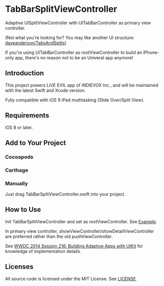# TabBarSplitViewController

Adaptive UISplitViewController with UITabBarController as primary view controller.

(Not what you're looking for? You may like another UI structure: [daveanderson/TabsAndSplits](https://github.com/daveanderson/TabsAndSplits))

If you're using UITabBarController as rootViewController to build an iPhone-only app, there's no reason not to be an Univeral app anymore!

## Introduction

This project powers LiVE EVIL app of iNDIEVOX Inc., and will be maintained with the latest Swift and Xcode version. 

Fully compatible with iOS 9 iPad multitasking (Slide Over/Split View).

## Requirements 

iOS 8 or later. 

## Add to Your Project

### Cocoapods

### Carthage

### Manually

Just drag TabBarSplitViewController.swift into your project.

## How to Use

Init TabBarSplitViewController and set as rootViewController. See [Example](https://github.com/indievox-inc/TabBarSplitViewController/tree/master/Example/TabBarSplitViewControllerDemo).

In primary view controller, showViewController/showDetailViewController are preferred rather than the old pushViewController. 

See [WWDC 2014 Session 216: Building Adaptive Apps with UIKit](https://developer.apple.com/videos/play/wwdc2014-216) for knowledge of implementation details.

## Licenses

All source code is licensed under the MIT License. See [LICENSE](https://github.com/indievox-inc/TabBarSplitViewController/blob/master/LICENSE).
